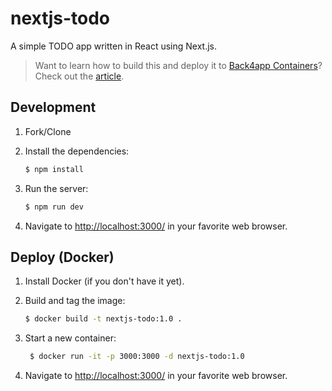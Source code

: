 # nextjs-todo

A simple TODO app written in React using Next.js.

> Want to learn how to build this and deploy it to [Back4app Containers](https://www.back4app.com/container-as-a-service-caas)? Check out the [article](https://blog.back4app.com/deploy-docker-container/).

## Development

1. Fork/Clone

2. Install the dependencies:

    ```sh
    $ npm install
    ```

3. Run the server:

    ```sh
    $ npm run dev
    ```

4. Navigate to [http://localhost:3000/](http://localhost:3000/) in your favorite web browser.

## Deploy (Docker)

1. Install Docker (if you don't have it yet).

2. Build and tag the image:
    ```sh
    $ docker build -t nextjs-todo:1.0 .
    ```

3. Start a new container:
   ```sh
    $ docker run -it -p 3000:3000 -d nextjs-todo:1.0
    ```

4. Navigate to [http://localhost:3000/](http://localhost:3000/) in your favorite web browser.
